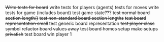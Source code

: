 ~~Write tests for board~~
write tests for players (agents)
tests for moves
write tests for game (includes board)
test game state???
~~test normal board section length()~~
~~test non-standard board section lengths~~
~~test board representation small~~
test generic board representation
~~test player class symbol~~
~~refactor board values away~~
~~test board homes setup~~
~~make setups privatish~~
test board win player 1